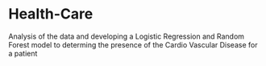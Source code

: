 # Health-Care
Analysis of the data and developing a Logistic Regression and Random Forest model to determing the presence of the Cardio Vascular Disease for a patient

